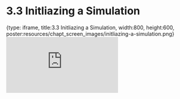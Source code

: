 # 3.3 Initliazing a Simulation
 
{type: iframe, title:3.3 Initliazing a Simulation, width:800, height:600, poster:resources/chapt_screen_images/initliazing-a-simulation.png}
![](https://andrew-bortvin.github.io/slimNotes/no_toc/initliazing-a-simulation.html)
 

 
